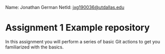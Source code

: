 Name: Jonathan German
NetId: jxg190036@utdallas.edu
# Assignment 1 Example repository
In this assignment you will perform a series of basic Git actions to get you familiarized with the basics.
